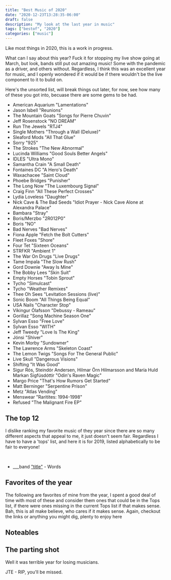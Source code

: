 ```yaml
---
title: "Best Music of 2020"
date: "2020-12-23T13:28:35-06:00"
draft: false
description: "My look at the last year in music"
tags: ["bestof", "2020"]
categories: ["music"]
---
```


Like most things in 2020, this is a work in progress.

What can I say about this year? Fuck it for stopping my live show going at March, but look, bands still put out amazing music! Some with the pandemic as a driver, and others without. Regardless, I think this was an excellent year for music, and I openly wondered if it would be if there wouldn't be the live component to it to bulid on.

Here's the unsorted list, will break things out later, for now, see how many of these you got into, becuase there are some gems to be had.

* American Aquarium "Lamentations"
* Jason Isbell "Reunions"
* The Mountain Goats "Songs for Pierre Chuvin"
* Jeff Rosenstock "NO DREAM"
* Run The Jewels "RTJ4"
* Single Mothers "Through a Wall (Deluxe)"
* Sleaford Mods "All That Glue" 
* Sorry "925"
* The Strokes "The New Abnormal"
* Lucinda Williams "Good Souls Better Angels"
* IDLES "Ultra Mono"
* Samantha Crain "A Small Death"
* Fontaines DC "A Hero's Death"
* Waxachacee "Saint Cloud"
* Phoebe Bridges "Punisher"
* The Long Now "The Luxembourg Signal"
* Craig Finn "All These Perfect Crosses"
* Lydia Loveless "Daughter"
* Nick Cave & The Bad Seeds "Idiot Prayer - Nick Cave Alone at Alexandra Palace"
* Bambara "Stray"
* Boris/Merzbo "2R012P0"
* Boris "NO"
* Bad Nerves "Bad Nerves"
* Fiona Apple "Fetch the Bolt Cutters"
* Fleet Foxes "Shore"
* Four Tet "Sixteen Oceans"
* STRFKR "Ambient 1"
* The War On Drugs "Live Drugs"
* Tame Impala "The Slow Rush"
* Gord Downie "Away Is Mine"
* The Bobby Lees "Skin Suit"
* Empty Horses "Tobin Sprout"
* Tycho "Simulcast"
* Tycho "Weather Remixes"
* Thee Oh Sees "Levitation Sessions (live)"
* Sonic Boom "All Things Being Equal"
* USA Nails "Character Stop"
* Víkingur Ólafsson "Debussy - Rameau"
* Gorillaz "Song Machine Season One"
* Sylvan Esso "Free Love"
* Sylvan Esso "WITH"
* Jeff Tweedy "Love Is The King"
* Jónsi "Shiver"
* Kevin Morby "Sundowner"
* The Lawrence Arms "Skeleton Coast"
* The Lemon Twigs "Songs For The General Public"
* Live Skull "Dangerous Visions"
* Shifting "It Was Good"
* Sigur Rós, Steindór Andersen, Hilmar Örn Hilmarsson and María Huld Markan Sigfúsdóttir "Odin's Raven Magic"
* Margo Price "That's How Rumors Get Started"
* Matt Berninger "Serpentine Prison"
* Metz "Atlas Vending"
* Menswear "Raritites: 1994-1998"
* Refused "The Malignant Fire EP"

## The top 12

I dislike ranking my favorite music of they year since there are so many different aspects that appeal to me, it just doesn't seem fair. Regardless I have to have a 'tops' list, and here it is for 2019, listed alphabetically to be fair to everyone!

<p align="center">
  <img src="/2020/bestof/" alt="">
  &nbsp;&nbsp;
  <img src="/2020/bestof/" alt="">
  &nbsp;&nbsp;
  <img src="/2020/bestof/" alt="">
</p>

* ___band ["title"](https://bandline.com) - Words

## Favorites of the year

The following are favorites of mine from the year, I spent a good deal of time with most of these and consider them ones that could be in the Tops list, if there were ones missing in the current Tops list if that makes sense. Bah, this is all make believe, who cares if it makes sense. Again, checkout the links or anything you might dig, plenty to enjoy here

## Noteables

## The parting shot

Well it was terrible year for losing musicians.

JTE - RIP, you'll be missed.

